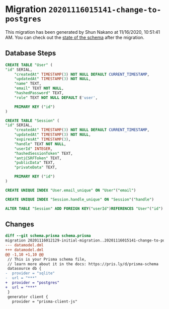 # Migration `20201116015141-change-to-postgres`

This migration has been generated by Shun Nakano at 11/16/2020, 10:51:41 AM.
You can check out the [state of the schema](./schema.prisma) after the migration.

## Database Steps

```sql
CREATE TABLE "User" (
"id" SERIAL,
    "createdAt" TIMESTAMP(3) NOT NULL DEFAULT CURRENT_TIMESTAMP,
    "updatedAt" TIMESTAMP(3) NOT NULL,
    "name" TEXT,
    "email" TEXT NOT NULL,
    "hashedPassword" TEXT,
    "role" TEXT NOT NULL DEFAULT E'user',

    PRIMARY KEY ("id")
)

CREATE TABLE "Session" (
"id" SERIAL,
    "createdAt" TIMESTAMP(3) NOT NULL DEFAULT CURRENT_TIMESTAMP,
    "updatedAt" TIMESTAMP(3) NOT NULL,
    "expiresAt" TIMESTAMP(3),
    "handle" TEXT NOT NULL,
    "userId" INTEGER,
    "hashedSessionToken" TEXT,
    "antiCSRFToken" TEXT,
    "publicData" TEXT,
    "privateData" TEXT,

    PRIMARY KEY ("id")
)

CREATE UNIQUE INDEX "User.email_unique" ON "User"("email")

CREATE UNIQUE INDEX "Session.handle_unique" ON "Session"("handle")

ALTER TABLE "Session" ADD FOREIGN KEY("userId")REFERENCES "User"("id") ON DELETE SET NULL ON UPDATE CASCADE
```

## Changes

```diff
diff --git schema.prisma schema.prisma
migration 20201116012129-initial-migration..20201116015141-change-to-postgres
--- datamodel.dml
+++ datamodel.dml
@@ -1,10 +1,10 @@
 // This is your Prisma schema file,
 // learn more about it in the docs: https://pris.ly/d/prisma-schema
 datasource db {
-  provider = "sqlite"
-  url = "***"
+  provider = "postgres"
+  url = "***"
 }
 generator client {
   provider = "prisma-client-js"
```


